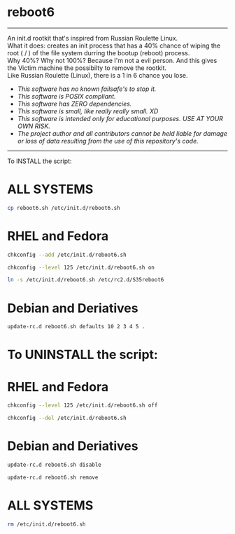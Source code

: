 # reboot6

---
An init.d rootkit that's inspired from Russian Roulette Linux. \
What it does: creates an init process that has a 40% chance of wiping the root ( / ) of the file system durring the bootup (reboot) process. \
Why 40%? Why not 100%? Because I'm not a evil person. And this gives the Victim machine the possibilty to remove the rootkit. \
Like Russian Roulette (Linux), there is a 1 in 6 chance you lose.
* _This software has no known failsafe's to stop it._
* _This software is POSIX compliant._
* _This software has ZERO dependencies._
* _This software is small, like really really small. XD_
* _This software is intended only for educational purposes. USE AT YOUR OWN RISK._
* _The project author and all contributors cannot be held liable for damage or loss of data resulting from the use of this repository's code._
---

To INSTALL the script:
# ALL SYSTEMS
```sh
cp reboot6.sh /etc/init.d/reboot6.sh
```
# RHEL and Fedora
```sh
chkconfig --add /etc/init.d/reboot6.sh
```
```sh
chkconfig --level 125 /etc/init.d/reboot6.sh on
```
```sh
ln -s /etc/init.d/reboot6.sh /etc/rc2.d/S35reboot6
```
# Debian and Deriatives
```sh
update-rc.d reboot6.sh defaults 10 2 3 4 5 .
```
# To UNINSTALL the script:
# RHEL and Fedora
```sh
chkconfig --level 125 /etc/init.d/reboot6.sh off
```
```sh
chkconfig --del /etc/init.d/reboot6.sh
```
# Debian and Deriatives
```sh
update-rc.d reboot6.sh disable
```
```sh
update-rc.d reboot6.sh remove
```
# ALL SYSTEMS
```sh
rm /etc/init.d/reboot6.sh
```
